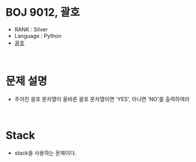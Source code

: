 # BOJ 9012, 괄호

- RANK : Silver
- Language : Python
- [괄호](https://www.acmicpc.net/problem/9012)

<br/>

# 문제 설명

- 주어진 괄호 문자열이 올바른 괄호 문자열이면 'YES', 아니면 'NO'를 출력하여라

<br/>

# Stack

- stack을 사용하는 문제이다.

